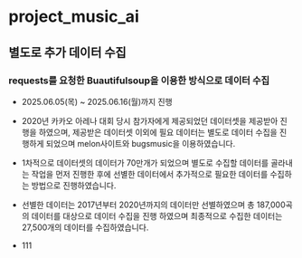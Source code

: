 
# project_music_ai


## 별도로 추가 데이터 수집 

### requests를 요청한 Buautifulsoup을 이용한 방식으로 데이터 수집
+ 2025.06.05(목) ~ 2025.06.16(월)까지 진행 

+ 2020년 카카오 아레나 대회 당시 참가자에게 제공되었던 데이터셋을 제공받아 진행을 하였으며, 제공받은 데이터셋 이외에
 필요 데이터는 별도로 데이터 수집을 진행하게 되었으며 melon사이트와 bugsmusic을 이용하였습니다.

 + 1차적으로 데이터셋의 데이터가 70만개가 되었으며 별도로 수집할 데이터를 골라내는 작업을 먼저 진행한 후에 선별한 데이터에서
   추가적으로 필요한 데이터를 수집하는 방법으로 진행하였습니다.

 + 선별한 데이터는 2017년부터 2020년까지의 데이터만 선별하였으며 총 187,000곡의 데이터를 대상으로 데이터 수집을 진행 하였으며
   최종적으로 수집한 데이터는 27,500개의 데이터를 수집하였습니다.


  + 111
